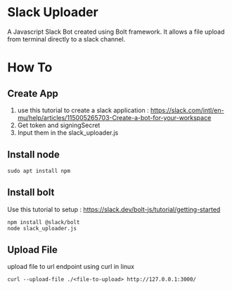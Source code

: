 # Slack Uploader

A Javascript Slack Bot created using Bolt  framework. It allows a file upload from terminal directly to a slack channel.

# How To

## Create App
1. use this tutorial to create a slack application : https://slack.com/intl/en-mu/help/articles/115005265703-Create-a-bot-for-your-workspace
2. Get token and signingSecret 
3. Input them in the slack_uploader.js

## Install node
```
sudo apt install npm
```

## Install bolt

Use this tutorial to setup : https://slack.dev/bolt-js/tutorial/getting-started

```
npm install @slack/bolt
node slack_uploader.js
```
## Upload File 
upload file to url endpoint using curl in linux

```
curl --upload-file ./<file-to-upload> http://127.0.0.1:3000/
```

